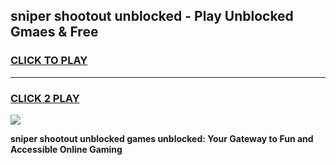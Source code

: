 
## sniper shootout unblocked - Play Unblocked Gmaes & Free
<h3>
<a href="https://news.freeplayer.one?title=sniper_shootout_unblocked&ref=23F">CLICK TO PLAY</a></h3>
<hr>

<h3>
<a href="https://news.freeplayer.one?title=sniper_shootout_unblocked&ref=23F">CLICK 2 PLAY</a>
  
</h3>

<a href="https://news.freeplayer.one?title=sniper_shootout_unblocked&ref=23F/"><img src="https://clearcache.store/games.png"></a>


**sniper shootout unblocked games unblocked: Your Gateway to Fun and Accessible Online Gaming**
